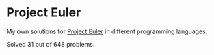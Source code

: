 Project Euler
====

My own solutions for [Project Euler](https://projecteuler.net/) in different programming languages.

Solved 31 out of 648 problems. 

